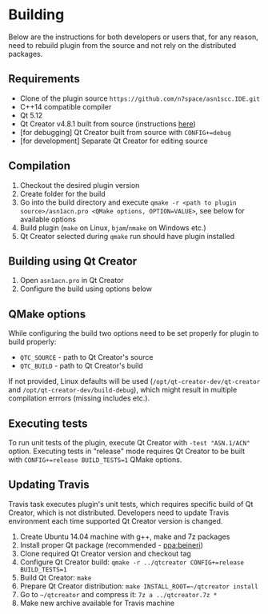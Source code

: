 # Building

Below are the instructions for both developers or users that, for any reason, need to rebuild plugin from the source and not rely on the distributed packages.

## Requirements
 * Clone of the plugin source `https://github.com/n7space/asn1scc.IDE.git`
 * C++14 compatible compiler
 * Qt 5.12
 * Qt Creator v4.8.1 built from source (instructions [here](https://doc-snapshots.qt.io/qtcreator-extending/getting-and-building.html))
 * [for debugging] Qt Creator built from source with `CONFIG+=debug`
 * [for development] Separate Qt Creator for editing source
 
## Compilation
 1. Checkout the desired plugin version
 2. Create folder for the build
 3. Go into the build directory and execute `qmake -r <path to plugin source>/asn1acn.pro <QMake options, OPTION=VALUE>`, see below for available options
 4. Build plugin (`make` on Linux, `bjam`/`nmake` on Windows etc.)
 5. Qt Creator selected during `qmake` run should have plugin installed

## Building using Qt Creator
 1. Open `asn1acn.pro` in Qt Creator
 2. Configure the build using options below
 
## QMake options
While configuring the build two options need to be set properly for plugin to build properly:
 * `QTC_SOURCE` - path to Qt Creator's source
 * `QTC_BUILD` - path to Qt Creator's build

If not provided, Linux defaults will be used (`/opt/qt-creator-dev/qt-creator` and `/opt/qt-creator-dev/build-debug`), which might result in multiple compilation errrors (missing includes etc.).
 
## Executing tests
To run unit tests of the plugin, execute Qt Creator with `-test "ASN.1/ACN"` option.
Executing tests in "release" mode requires Qt Creator to be built with `CONFIG+=release BUILD_TESTS=1` QMake options.

## Updating Travis
Travis task executes plugin's unit tests, which requires specific build of Qt Creator, which is not distributed.
Developers need to update Travis environment each time supported Qt Creator version is changed.
 1. Create Ubuntu 14.04 machine with g++, make and 7z packages
 2. Install proper Qt package (recommended - [ppa:beineri](https://launchpad.net/~beineri))
 3. Clone required Qt Creator version and checkout tag
 4. Configure Qt Creator build: `qmake -r ../qtcreator CONFIG+=release BUILD_TESTS=1`
 5. Build Qt Creator: `make`
 6. Prepare Qt Creator distribution: `make INSTALL_ROOT=~/qtcreator install`
 7. Go to `~/qtcreator` and compress it: `7z a ../qtcreator.7z *`
 8. Make new archive available for Travis machine
